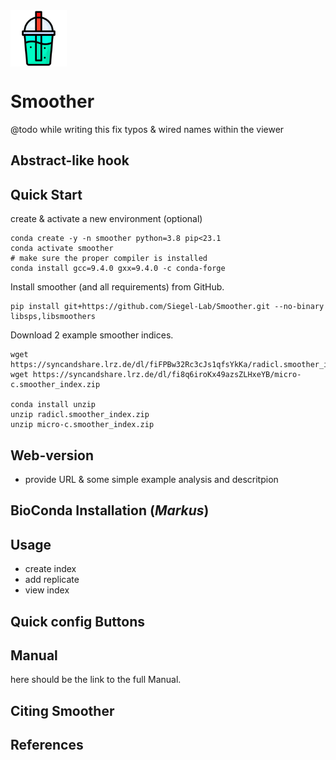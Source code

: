<img src="static/favicon.png" align="center" width="90">

# Smoother

@todo while writing this fix typos & wired names within the viewer

## Abstract-like hook

## Quick Start

create & activate a new environment (optional)
```
conda create -y -n smoother python=3.8 pip<23.1
conda activate smoother
# make sure the proper compiler is installed
conda install gcc=9.4.0 gxx=9.4.0 -c conda-forge
```

Install smoother (and all requirements) from GitHub.
```
pip install git+https://github.com/Siegel-Lab/Smoother.git --no-binary libsps,libsmoothers
```

Download 2 example smoother indices.
```
wget https://syncandshare.lrz.de/dl/fiFPBw32Rc3cJs1qfsYkKa/radicl.smoother_index.zip
wget https://syncandshare.lrz.de/dl/fi8q6iroKx49azsZLHxeYB/micro-c.smoother_index.zip

conda install unzip
unzip radicl.smoother_index.zip
unzip micro-c.smoother_index.zip
```

## Web-version

- provide URL & some simple example analysis and descritpion

## BioConda Installation (_Markus_)

## Usage

- create index
- add replicate
- view index

## Quick config Buttons

## Manual

here should be the link to the full Manual.

## Citing Smoother

## References

